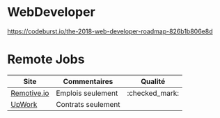 



# WebDeveloper

https://codeburst.io/the-2018-web-developer-roadmap-826b1b806e8d


# Remote Jobs


| Site                               | Commentaires                              | Qualité               |
|------------------------------------|-------------------------------------------|-----------------------|
| [Remotive.io](https://remotive.io) | Emplois seulement                         | :checked_mark:                      |
| [UpWork](https://upwork.com)       | Contrats seulement                        |                       |




